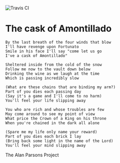 ![Travis CI](https://travis-ci.com/aleburato/the-cask-of-amontillado.svg?token=Y6xQmFcypqwRrbRMWYFM&branch=main)

# The cask of Amontillado

```
By the last breath of the four winds that blow
I'll have revenge upon Fortunato
Smile in his face I'll say "come let us go
I've a cask of Amontillado"

Sheltered inside from the cold of the snow
Follow me now to the vault down below
Drinking the wine as we laugh at the time
Which is passing incredibly slow

(What are these chains that are binding my arm?)
Part of you dies each passing day
(Say it's a game and I'll come to no harm)
You'll feel your life slipping away

You who are rich and whose troubles are few
May come around to see my point of view
What price the Crown of a King on his throne
When you're chained in the dark all alone

(Spare me my life only name your reward)
Part of you dies each brick I lay
(Bring back some light in the name of the Lord)
You'll feel your mind slipping away
```

The Alan Parsons Project
